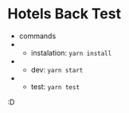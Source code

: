 # Hotels Back Test
* commands
* * instalation: `yarn install`
* * dev: `yarn start`
* * test: `yarn test`

:D
